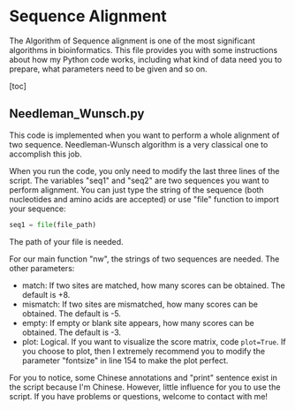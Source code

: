 # Sequence Alignment

The Algorithm of Sequence alignment is one of the most significant algorithms in bioinformatics. This file provides you with some instructions about how my Python code works, including what kind of data need you to prepare, what parameters need to be given and so on.

[toc]

## Needleman_Wunsch.py

This code is implemented when you want to perform a whole alignment of two sequence. Needleman-Wunsch algorithm is a very classical one to accomplish this job.

When you run the code, you only need to modify the last three lines of the script. The variables "seq1" and "seq2" are two sequences you want to perform alignment. You can just type the string of the sequence (both nucleotides and amino acids are accepted) or use "file" function to import your sequence:

```python
seq1 = file(file_path)
```

The path of your file is needed.

For our main function "nw", the strings of two sequences are needed. The other parameters:

- match: If two sites are matched, how many scores can be obtained. The default is +8.
- mismatch: If two sites are mismatched, how many scores can be obtained. The default is -5.
- empty: If empty or blank site appears, how many scores can be obtained. The default is -3.
- plot: Logical. If you want to visualize the score matrix, code `plot=True`. If you choose to plot, then I extremely recommend you to modify the parameter "fontsize" in line 154 to make the plot perfect.

For you to notice, some Chinese annotations and "print" sentence exist in the script because I'm Chinese. However, little influence for you to use the script. If you have problems or questions, welcome to contact with me!